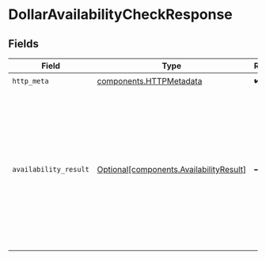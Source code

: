 # DollarAvailabilityCheckResponse


## Fields

| Field                                                                                                                                                                       | Type                                                                                                                                                                        | Required                                                                                                                                                                    | Description                                                                                                                                                                 | Example                                                                                                                                                                     |
| --------------------------------------------------------------------------------------------------------------------------------------------------------------------------- | --------------------------------------------------------------------------------------------------------------------------------------------------------------------------- | --------------------------------------------------------------------------------------------------------------------------------------------------------------------------- | --------------------------------------------------------------------------------------------------------------------------------------------------------------------------- | --------------------------------------------------------------------------------------------------------------------------------------------------------------------------- |
| `http_meta`                                                                                                                                                                 | [components.HTTPMetadata](../../models/components/httpmetadata.md)                                                                                                          | :heavy_check_mark:                                                                                                                                                          | N/A                                                                                                                                                                         |                                                                                                                                                                             |
| `availability_result`                                                                                                                                                       | [Optional[components.AvailabilityResult]](../../models/components/availabilityresult.md)                                                                                    | :heavy_minus_sign:                                                                                                                                                          | The availability check result                                                                                                                                               | {<br/>"available_products": [],<br/>"check_results": [<br/>{<br/>"product_id": "my-product-id-123-1",<br/>"matching_hits": 0<br/>},<br/>{<br/>"product_id": "my-product-id-123-2",<br/>"matching_hits": 0<br/>}<br/>]<br/>} |